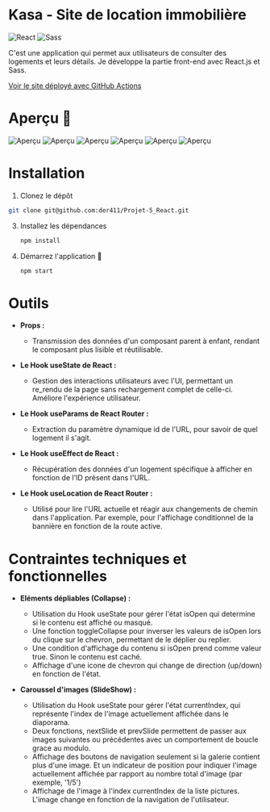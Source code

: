 # Kasa - Site de location immobilière 
![React](https://img.shields.io/badge/React-61DAFB?logo=react&logoColor=white&style=for-the-badge)
![Sass](https://img.shields.io/badge/Sass-CC6699?logo=sass&logoColor=white&style=for-the-badge)

C'est une application qui permet aux utilisateurs de consulter des logements et leurs détails. Je développe la partie front-end avec React.js et Sass.

[Voir le site déployé avec GitHub Actions](https://der411.github.io/Projet-5_React/)

# Aperçu 🎨

![Aperçu](https://live.staticflickr.com/65535/53991302251_60d71b31f8_n.jpg)
![Aperçu](https://live.staticflickr.com/65535/53991532253_4b710cec67_n.jpg)
![Aperçu](https://live.staticflickr.com/65535/53991302241_c200bf855a_n.jpg)
![Aperçu](https://live.staticflickr.com/65535/53990407302_47712373ef_n.jpg)
![Aperçu](https://live.staticflickr.com/65535/53991727705_dfeb759d7b_n.jpg)
![Aperçu](https://live.staticflickr.com/65535/53990407052_543ecec2d2_n.jpg)

# Installation
1. Clonez le dépôt
```sh
git clone git@github.com:der411/Projet-5_React.git
```

3. Installez les dépendances
   ```sh
   npm install
   ```

5. Démarrez l'application 🚀
   ```sh
   npm start
   ```

# Outils
 - **Props :**
   - Transmission des données d'un composant parent à enfant, rendant le composant plus lisible et réutilisable.
   
 - **Le Hook useState de React :**
   - Gestion des interactions utilisateurs avec l'UI, permettant un re_rendu de la page sans rechargement complet de celle-ci. Améliore l'expérience utilisateur.

- **Le Hook useParams de React Router :**
  - Extraction du paramètre dynamique id de l'URL, pour savoir de quel logement il s'agit.
    
- **Le Hook useEffect de React :**
  - Récupération des données d'un logement spécifique à afficher en fonction de l'ID présent dans l'URL.
 
- **Le Hook useLocation de React Router :**
  - Utilisé pour lire l'URL actuelle et réagir aux changements de chemin dans l'application. Par exemple, pour l'affichage conditionnel de la bannière en fonction de la route active.

# Contraintes techniques et fonctionnelles

- **Eléments dépliables (Collapse) :**
  - Utilisation du Hook useState pour gérer l'état isOpen qui determine si le contenu est affiché ou masqué.
  - Une fonction toggleCollapse pour inverser les valeurs de isOpen lors du clique sur le chevron, permettant de le déplier ou replier.
  - Une condition d'affichage du contenu si isOpen prend comme valeur true. Sinon le contenu est caché.
  - Affichage d'une icone de chevron qui change de direction (up/down) en fonction de l'état.

- **Caroussel d'images (SlideShow) :**
  - Utilisation du Hook useState pour gérer l'état currentIndex, qui représente l'index de l'image actuellement affichée dans le diaporama.
  - Deux fonctions, nextSlide et prevSlide permettent de passer aux images suivantes ou précédentes avec un comportement de boucle grace au modulo.
  - Affichage des boutons de navigation seulement si la galerie contient plus d'une image. Et un indicateur de position pour indiquer l'image actuellement affichée par rapport au nombre total d'image (par exemple, '1/5')
  - Affichage de l'image à l'index currentIndex de la liste pictures. L'image change en fonction de la navigation de l'utilisateur.
